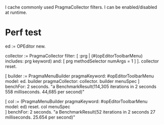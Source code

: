 I cache commonly used PragmaCollector filters. I can be enabled/disabled at runtime.

# Perf test

ed := OPEditor new.

collector := PragmaCollector filter: [ :prg |
	(#(opEditorToolbarMenu) includes: prg keyword) and: [ prg methodSelector numArgs = 1 ] ].
collector reset.

[ 
builder := PragmaMenuBuilder pragmaKeyword: #opEditorToolbarMenu model: ed.
builder pragmaCollector: collector.
builder menuSpec
] benchFor: 2 seconds.
"a BenchmarkResult(114,305 iterations in 2 seconds 558 milliseconds. 44,685 per second)"

[ col := (PragmaMenuBuilder pragmaKeyword: #opEditorToolbarMenu model: ed) reset.
col menuSpec	
] benchFor: 2 seconds.
"a BenchmarkResult(52 iterations in 2 seconds 27 milliseconds. 25.654 per second)"